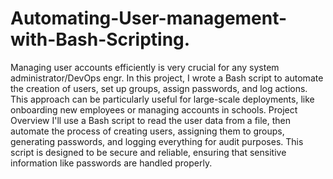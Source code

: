 # Automating-User-management-with-Bash-Scripting.

Managing user accounts efficiently is very crucial for any system administrator/DevOps engr. In this project, I wrote a Bash script to automate the creation of users, set up groups, assign passwords, and log actions. This approach can be particularly useful for large-scale deployments, like onboarding new employees or managing accounts in schools. Project Overview I'll use a Bash script to read the user data from a file, then automate the process of creating users, assigning them to groups, generating passwords, and logging everything for audit purposes. This script is designed to be secure and reliable, ensuring that sensitive information like passwords are handled properly.
